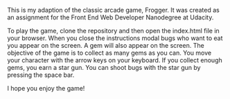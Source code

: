 This is my adaption of the classic arcade game, Frogger.  It was created as an assignment for the Front
End Web Developer Nanodegree at Udacity.  

To play the game, clone the repository and then open the index.html file in your browser.  When you close the instructions modal bugs who want to eat you appear on the screen. A gem will also appear on the screen.  The objective of the game is to collect as many gems as you can.  You move your character with the arrow keys on your keyboard.  If you collect enough gems, you earn a star gun.  You can shoot bugs with the star gun by pressing the space bar.

I hope you enjoy the game!
